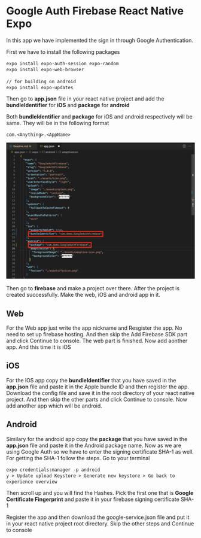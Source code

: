 # Google Auth Firebase React Native Expo

In this app we have implemented the sign in through Google Authentication.

First we have to install the following packages
```
expo install expo-auth-session expo-random
expo install expo-web-browser

// for building on android
expo install expo-updates
```

Then go to **app.json** file in your react native project and add the **bundleIdentifier** for **iOS** and **package** for **android**

Both **bundleIdentifier** and **package** for iOS and android respectively will be same. They will be in the following format
```
com.<Anything>.<AppName>
```
![](/readmeImages/1.png)

Then go to **firebase** and make a project over there. After the project is created successfully. Make the web, iOS and android app in it.

## Web
For the Web app just write the app nickname and Resgister the app. No need to set up firebase hosting. And then skip the Add Firebase SDK part and click Continue to console. The web part is finished. Now add aonther app. And this time it is iOS

## iOS
For the iOS app copy the **bundleIdentifier** that you have saved in the **app.json** file and paste it in the Apple bundle ID and then register the app. Download the config file and save it in the root directory of your react native project. And then skip the other parts and click Continue to console. Now add another app which will be android.

## Android
Similary for the android app copy the **package** that you have saved in the **app.json** file and paste it in the Android package name. 
Now as we are using Google Auth so we have to enter the signing certificate SHA-1 as well. For getting the SHA-1 follow the steps. Go to your terminal

```
expo credentials:manager -p android
y > Update upload Keystore > Generate new keystore > Go back to experience overview
```

Then scroll up and you will find the Hashes. Pick the first one that is **Google Certificate Fingerprint** and paste it in your firebase signing certificate SHA-1

Register the app and then download the google-service.json file and put it in your react native project root directory. Skip the other steps and Continue to console